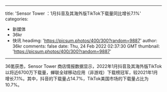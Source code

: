 
---
title: 'Sensor Tower ：1月抖音及其海外版TikTok下载量同比增长7.1%'
categories: 
 - 新媒体
 - 36kr
 - 快讯
headimg: 'https://picsum.photos/400/300?random=9887'
author: 36kr
comments: false
date: Thu, 24 Feb 2022 02:37:30 GMT
thumbnail: 'https://picsum.photos/400/300?random=9887'
---

<div>   
36氪获悉，Sensor Tower 商店情报数据显示，2022年1月抖音及其海外版TikTok以将近6700万下载量，蝉联全球移动应用（非游戏）下载榜冠军，较2021年1月增长7.1%。其中，抖音的下载量占14.7%，TikTok美国市场的下载量占比为10.7%。  
</div>
            